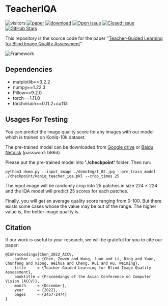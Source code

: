 # TeacherIQA

![visitors](https://visitor-badge.laobi.icu/badge?page_id=chencn2020/TeacherIQA)
[![paper](https://img.shields.io/badge/arXiv-Paper-green.svg)](https://openaccess.thecvf.com/content/ACCV2022/html/Chen_Teacher-Guided_Learning_for_Blind_Image_Quality_Assessment_ACCV_2022_paper.html)
[![download](https://img.shields.io/github/downloads/chencn2020/TeacherIQA/total.svg)](https://github.com/chencn2020/TeacherIQA/releases)
[![Open issue](https://img.shields.io/github/issues/chencn2020/TeacherIQA)](https://github.com/chencn2020/TeacherIQA/issues)
[![Closed issue](https://img.shields.io/github/issues-closed/chencn2020/TeacherIQA)](https://github.com/chencn2020/TeacherIQA/issues)
[![GitHub Stars](https://img.shields.io/github/stars/chencn2020/TeacherIQA?style=social)](https://github.com/chencn2020/TeacherIQA)

This repository is the source code for the paper "[Teacher-Guided Learning for Blind Image Quality Assessment](https://openaccess.thecvf.com/content/ACCV2022/html/Chen_Teacher-Guided_Learning_for_Blind_Image_Quality_Assessment_ACCV_2022_paper.html)".

![Framework](./pic/framework.jpg)

## Dependencies

- matplotlib==3.2.2
- numpy==1.22.3
- Pillow==9.2.0
- torch==1.11.0
- torchvision==0.11.2+cu113

## Usages For Testing


You can predict the image quality score for any images with our model which is trained on KonIq-10k dataset.

The pre-trained model can be downloaded from [Google drive](https://drive.google.com/file/d/1iNhJQpUWSAkwSfDbfXzu834gm7NoT3m0/view?usp=sharing) or [Baidu Netdisk](https://pan.baidu.com/s/1aE8_stfHexjzPECyk1YlwA) (password: b86d).

Please put the pre-trained model into **'./checkpoint'** folder. Then run:

```
python3 demo.py --input_image ./demoImg/I_02.jpg --pre_train_model ./checkpoint/koniq_teacher_iqa.pkl --crop_times 25
```

The input image will be randomly crop into 25 patches in size 224 × 224 and the IQA model will predict 25 scores for each patches.

Finally, you will get an average quality score ranging from 0-100. But there exists some cases whose the value may be out of the range. The higher value is, the better image quality is.


## Citation
If our work is useful to your research, we will be grateful for you to cite our paper:
```
@InProceedings{Chen_2022_ACCV,
    author    = {Chen, Zewen and Wang, Juan and Li, Bing and Yuan, Chunfeng and Xiong, Weihua and Cheng, Rui and Hu, Weiming},
    title     = {Teacher-Guided Learning for Blind Image Quality Assessment},
    booktitle = {Proceedings of the Asian Conference on Computer Vision (ACCV)},
    month     = {December},
    year      = {2022},
    pages     = {2457-2474}
}

